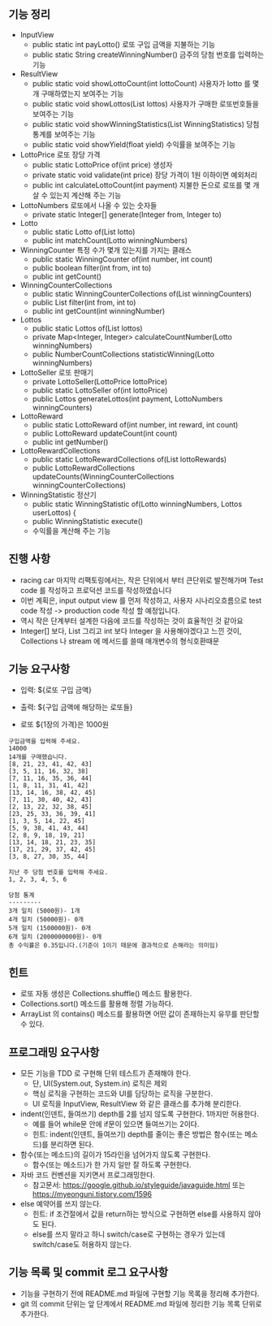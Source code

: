 ## 기능 정리
- InputView
    - public static int payLotto() 로또 구입 금액을 지불하는 기능
    - public static String createWinningNumber() 금주의 당첨 번호를 입력하는 기능
- ResultView
    - public static void showLottoCount(int lottoCount) 사용자가 lotto 를 몇개 구매하였는지 보여주는 기능
    - public static void showLottos(List<Lotto> lottos) 사용자가 구매한 로또번호들을 보여주는 기능 
    - public static void showWinningStatistics(List<WinningStatistic> WinningStatistics) 당첨 통계를 보여주는 기능
    - public static void showYield(float yield) 수익률을 보여주는 기능
- LottoPrice 로또 장당 가격
    - public static LottoPrice of(int price) 생성자
    - private static void validate(int price) 장당 가격이 1원 이하이면 예외처리
    - public int calculateLottoCount(int payment) 지불한 돈으로 로또를 몇 개 살 수 있는지 계산해 주는 기능
- LottoNumbers 로또에서 나올 수 있는 숫자들
    - private static Integer[] generate(Integer from, Integer to)
- Lotto 
    - public static Lotto of(List<Integer> lotto)
    - public int matchCount(Lotto winningNumbers)
- WinningCounter 특정 수가 몇개 있는지를 가지는 클래스
    - public static WinningCounter of(int number, int count)
    - public boolean filter(int from, int to)
    - public int getCount()
- WinningCounterCollections
    - public static WinningCounterCollections of(List<NumberCount> winningCounters)
    - public List<WinningCounter> filter(int from, int to)
    - public int getCount(int winningNumber)
- Lottos
    - public static Lottos of(List<Lotto> lottos)
    - private Map<Integer, Integer> calculateCountNumber(Lotto winningNumbers) 
    - public NumberCountCollections statisticWinning(Lotto winningNumbers) 
- LottoSeller 로또 판매기 
    - private LottoSeller(LottoPrice lottoPrice)
    - public static LottoSeller of(int lottoPrice)
    - public Lottos generateLottos(int payment, LottoNumbers winningCounters)
- LottoReward
     - public static LottoReward of(int number, int reward, int count) 
     - public LottoReward updateCount(int count) 
     - public int getNumber() 
- LottoRewardCollections
    - public static LottoRewardCollections of(List<LottoReward> lottoRewards) 
    - public LottoRewardCollections updateCounts(WinningCounterCollections winningCounterCollections) 
- WinningStatistic 정산기
    - public static WinningStatistic of(Lotto winningNumbers, Lottos userLottos) {
    - public WinningStatistic execute()
    - 수익률을 계산해 주는 기능

## 진행 사항
- racing car 마지막 리팩토링에서는, 작은 단위에서 부터 큰단위로 발전해가며 Test code 를 작성하고 프로덕션 코드를 작성하였습니다
- 이번 계획은, input output view 를 먼저 작성하고, 사용자 시나리오흐름으로 test code 작성 -> production code 작성 할 예정입니다.
- 역시 작은 단계부터 설계한 다음에 코드를 작성하는 것이 효율적인 것 같아요
- Integer[] 보다, List<Integer> 그리고 int 보다 Integer 을 사용해야겠다고 느낀 것이, Collections 나 stream 에 메서드를 쓸때 매개변수의 형식호환때문

    
## 기능 요구사항
- 입력: ${로또 구입 금액} 
- 출력: ${구입 금액에 해당하는 로또들}

- 로또 ${1장의 가격}은 1000원

```
구입금액을 입력해 주세요.
14000
14개를 구매했습니다.
[8, 21, 23, 41, 42, 43]
[3, 5, 11, 16, 32, 38]
[7, 11, 16, 35, 36, 44]
[1, 8, 11, 31, 41, 42]
[13, 14, 16, 38, 42, 45]
[7, 11, 30, 40, 42, 43]
[2, 13, 22, 32, 38, 45]
[23, 25, 33, 36, 39, 41]
[1, 3, 5, 14, 22, 45]
[5, 9, 38, 41, 43, 44]
[2, 8, 9, 18, 19, 21]
[13, 14, 18, 21, 23, 35]
[17, 21, 29, 37, 42, 45]
[3, 8, 27, 30, 35, 44]

지난 주 당첨 번호를 입력해 주세요.
1, 2, 3, 4, 5, 6

당첨 통계
---------
3개 일치 (5000원)- 1개
4개 일치 (50000원)- 0개
5개 일치 (1500000원)- 0개
6개 일치 (2000000000원)- 0개
총 수익률은 0.35입니다.(기준이 1이기 때문에 결과적으로 손해라는 의미임)
```

## 힌트
- 로또 자동 생성은 Collections.shuffle() 메소드 활용한다.
- Collections.sort() 메소드를 활용해 정렬 가능하다.
- ArrayList 의 contains() 메소드를 활용하면 어떤 값이 존재하는지 유무를 판단할 수 있다.

## 프로그래밍 요구사항
- 모든 기능을 TDD 로 구현해 단위 테스트가 존재해야 한다. 
    - 단, UI(System.out, System.in) 로직은 제외
    - 핵심 로직을 구현하는 코드와 UI를 담당하는 로직을 구분한다.
    - UI 로직을 InputView, ResultView 와 같은 클래스를 추가해 분리한다.
- indent(인덴트, 들여쓰기) depth를 2를 넘지 않도록 구현한다. 1까지만 허용한다.
    - 예를 들어 while문 안에 if문이 있으면 들여쓰기는 2이다.
    - 힌트: indent(인덴트, 들여쓰기) depth를 줄이는 좋은 방법은 함수(또는 메소드)를 분리하면 된다.
- 함수(또는 메소드)의 길이가 15라인을 넘어가지 않도록 구현한다.
    - 함수(또는 메소드)가 한 가지 일만 잘 하도록 구현한다.
- 자바 코드 컨벤션을 지키면서 프로그래밍한다.
    - 참고문서: https://google.github.io/styleguide/javaguide.html 또는 https://myeonguni.tistory.com/1596
- else 예약어를 쓰지 않는다.
    - 힌트: if 조건절에서 값을 return하는 방식으로 구현하면 else를 사용하지 않아도 된다.
    - else를 쓰지 말라고 하니 switch/case로 구현하는 경우가 있는데 switch/case도 허용하지 않는다.
    
## 기능 목록 및 commit 로그 요구사항
- 기능을 구현하기 전에 README.md 파일에 구현할 기능 목록을 정리해 추가한다.
- git 의 commit 단위는 앞 단계에서 README.md 파일에 정리한 기능 목록 단위로 추가한다.
